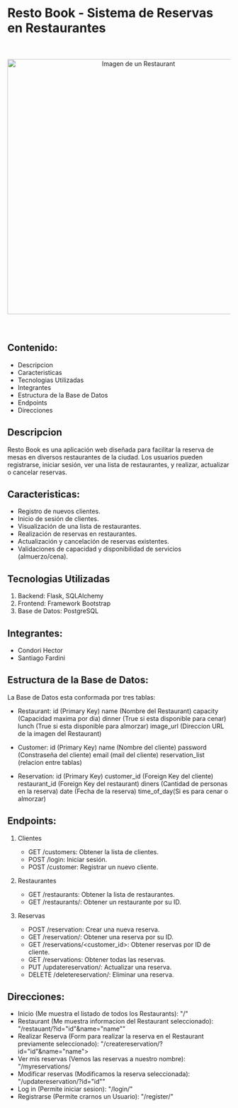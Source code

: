 <h1>
  Resto Book - Sistema de Reservas en Restaurantes
</h1>
<br>  <br/>
<div align="center">
    <img src="https://t4.ftcdn.net/jpg/02/94/26/33/360_F_294263329_1IgvqNgDbhmQNgDxkhlW433uOFuIDar4.jpg" title="Imagen de un Restaurant"
       style="width: 60vw; height: auto;" />
</div>
<br>  <br/>
 <h2> Contenido: </h2>

- Descripcion
- Caracteristicas
- Tecnologias Utilizadas
- Integrantes
- Estructura de la Base de Datos
- Endpoints
- Direcciones

<h2> Descripcion </h2>

Resto Book es una aplicación web diseñada para facilitar la reserva de mesas en diversos restaurantes de la ciudad. Los usuarios pueden registrarse, iniciar sesión, ver una lista de restaurantes, y realizar, actualizar o cancelar reservas.

<h2> Caracteristicas:</h2>

- Registro de nuevos clientes.
- Inicio de sesión de clientes.
- Visualización de una lista de restaurantes.
- Realización de reservas en restaurantes.
- Actualización y cancelación de reservas existentes.
- Validaciones de capacidad y disponibilidad de servicios (almuerzo/cena).

<h2> Tecnologias Utilizadas </h2>

1. Backend: Flask, SQLAlchemy
2. Frontend: Framework Bootstrap
3. Base de Datos: PostgreSQL

<h2> Integrantes:</h2>

- Condori Hector 
- Santiago Fardini

<h2> Estructura de la Base de Datos: </h2>
  
  La Base de Datos esta conformada por tres tablas: 

  - Restaurant: id (Primary Key)
                name (Nombre del Restaurant)
                capacity (Capacidad maxima por dia)
                dinner (True si esta disponible para cenar)
                lunch (True si esta disponible para almorzar)
                image_url (Direccion URL de la imagen del Restaurant)

  - Customer: id (Primary Key)
              name (Nombre del cliente)
              password (Constraseña del cliente)
              email (mail del cliente)
              reservation_list (relacion entre tablas)

  - Reservation: id (Primary Key)
                 customer_id (Foreign Key del cliente)
                 restaurant_id (Foreign Key del restaurant)
                 diners (Cantidad de personas en la reserva)
                 date (Fecha de la reserva)
                 time_of_day(Si es para cenar o almorzar)

<h2> Endpoints: </h2>

1. Clientes
    - GET /customers: Obtener la lista de clientes.
    - POST /login: Iniciar sesión.
    - POST /customer: Registrar un nuevo cliente.

2. Restaurantes
    - GET /restaurants: Obtener la lista de restaurantes.
    - GET /restaurants/<id>: Obtener un restaurante por su ID.

3. Reservas
    - POST /reservation: Crear una nueva reserva.
    - GET /reservation/<id>: Obtener una reserva por su ID.
    - GET /reservations/<customer_id>: Obtener reservas por ID de cliente.
    - GET /reservations: Obtener todas las reservas.
    - PUT /updatereservation/<id>: Actualizar una reserva.
    - DELETE /deletereservation/<id>: Eliminar una reserva.

<h2> Direcciones: </h2>

- Inicio (Me muestra el listado de todos los Restaurants): "/"
- Restaurant (Me muestra informacion del Restaurant seleccionado): "/restauant/?id="id"&name="name""
- Realizar Reserva (Form para realizar la reserva en el Restaurant previamente seleccionado): "/createreservation/?id="id"&name="name">
- Ver mis reservas (Vemos las reservas a nuestro nombre): "/myreservations/
- Modificar reservas (Modificamos la reserva seleccionada): "/updatereservation/?id="id""
- Log in (Permite iniciar sesion): "/login/"
- Registrarse (Permite crarnos un Usuario): "/register/"



